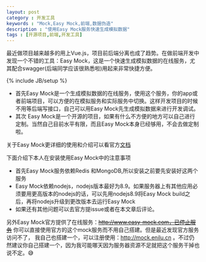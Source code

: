 ```yaml
---
layout: post
category : 开发工具
keywords : "Mock,Easy Mock,前端,数据伪造"
description : "使用Easy Mock服务快速生成模拟数据"
tags : [开源项目,前端,开发工具]
---
```


 最近做项目越来越多的用上Vue.js，项目前后端分离也成了趋势。在做前端开发中发现一个不错的工具：Easy Mock，这是一个快速生成模拟数据的在线服务，尤其配合swagger(后端同学应该很熟悉啦)用起来非常快捷方便。
<!--break-->

{% include JB/setup %}


- 首先Easy Mock是一个生成模拟数据的在线服务，使用这个服务，你的app或者前端项目，可以方便的在模拟服务和实际服务中切换。这样开发项目的时候不用等后端写接口，自己可以用Easy Mock先生成模拟数据来进行开发调试。
- 其次 Easy Mock是一个开源的项目，如果有什么不方便的地方可以自己进行定制。当然自己目前水平有限，而且Easy Mock本身已经够用，不会去做定制啦。

关于Easy Mock更详细的使用和介绍可以看官方[文档](https://github.com/easy-mock/easy-mock/blob/dev/README.zh-CN.md)

下面介绍下本人在安装使用Easy Mock中的注意事项
- 首先Easy Mock服务依赖Redis 和MongoDB,所以安装之前要先安装好这两个服务
- Easy Mock依赖nodejs，nodejs版本最好为8.9。如果服务器上有其他应用必须要用更高版本的nodejs的话，可以先用nodejs8.9将Easy Mock build之后，再将nodejs升级到更改版本去运行Easy Mock
- 如果还有其他问题可以去官方提issue或者在本文章后评论。

另外Easy Mock官方提供了在线服务：~~http://www.easy-mock.com，已停止服务~~  你可以直接使用官方的这个mock服务而不用自己搭建。但是最近发现官方服务访问不了，
我自己也搭建一个，可以注册使用：http://mock.enilu.cn 。不过仍然建议你自己搭建一个，因为我可能哪天因为服务器资源不足就把这个服务干掉也说不定。😅
